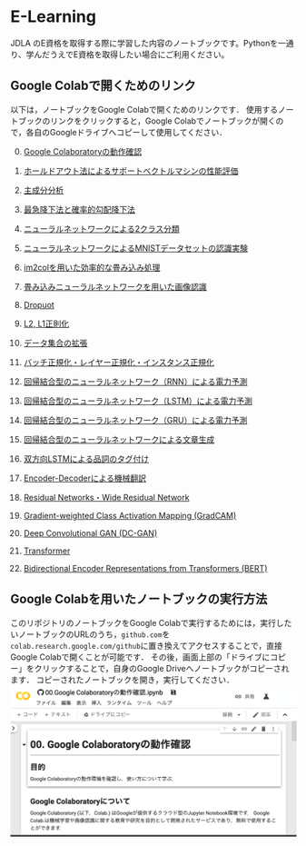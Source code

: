 # E-Learning


JDLA のE資格を取得する際に学習した内容のノートブックです。Pythonを一通り、学んだうえでE資格を取得したい場合にご利用ください。


## Google Colabで開くためのリンク

以下は，ノートブックをGoogle Colabで開くためのリンクです．
使用するノートブックのリンクをクリックすると，Google Colabでノートブックが開くので，各自のGoogleドライブへコピーして使用してください．

00. [Google Colaboratoryの動作確認](https://colab.research.google.com/github/TokitsuKotaro/E-Learning/blob/main/notebooks/00_operation_check_of_google_colab.ipynb)

01. [ホールドアウト法によるサポートベクトルマシンの性能評価](https://colab.research.google.com/github/TokitsuKotaro/E-Learning/blob/main/notebooks/01_holdout_svm.ipynb)

01. [主成分分析](https://colab.research.google.com/github/TokitsuKotaro/E-Learning/blob/main/notebooks/02_pca.ipynb)

01. [最急降下法と確率的勾配降下法](https://colab.research.google.com/github/TokitsuKotaro/E-Learning/blob/main/notebooks/03_stochastic_gradient_descent.ipynb)

01. [ニューラルネットワークによる2クラス分類](https://colab.research.google.com/github/TokitsuKotaro/E-Learning/blob/main/notebooks/04_neural_network_Bernoulli.ipynb)

01. [ニューラルネットワークによるMNISTデータセットの認識実験](https://colab.research.google.com/github/TokitsuKotaro/E-Learning/blob/main/notebooks/05_neural_network_multinoulli.ipynb)

01. [im2colを用いた効率的な畳み込み処理](https://colab.research.google.com/github/TokitsuKotaro/E-Learning/blob/main/notebooks/06_im2col.ipynb)

01. [畳み込みニューラルネットワークを用いた画像認識](https://colab.research.google.com/github/TokitsuKotaro/E-Learning/blob/main/notebooks/07_convolutional_neural_network.ipynb)

01. [Dropuot](https://colab.research.google.com/github/TokitsuKotaro/E-Learning/blob/main/notebooks/08_dropout.ipynb)

01. [L2, L1正則化](https://colab.research.google.com/github/TokitsuKotaro/E-Learning/blob/main/notebooks/09_L2L1_regularization.ipynb)

01. [データ集合の拡張](https://colab.research.google.com/github/TokitsuKotaro/E-Learning/blob/main/notebooks/10_data_augmentation.ipynb)

01. [バッチ正規化・レイヤー正規化・インスタンス正規化](https://colab.research.google.com/github/TokitsuKotaro/E-Learning/blob/main/notebooks/11_feature_normalizations.ipynb)

01. [回帰結合型のニューラルネットワーク（RNN）による電力予測](https://colab.research.google.com/github/TokitsuKotaro/E-Learning/blob/main/notebooks/12_rnn.ipynb)

01. [回帰結合型のニューラルネットワーク（LSTM）による電力予測](https://colab.research.google.com/github/TokitsuKotaro/E-Learning/blob/main/notebooks/13_lstm.ipynb)

01. [回帰結合型のニューラルネットワーク（GRU）による電力予測](https://colab.research.google.com/github/TokitsuKotaro/E-Learning/blob/main/notebooks/14_gru.ipynb)

01. [回帰結合型のニューラルネットワークによる文章生成](https://colab.research.google.com/github/TokitsuKotaro/E-Learning/blob/main/notebooks/15_recurrent_neural_network.ipynb)

01. [双方向LSTMによる品詞のタグ付け](https://colab.research.google.com/github/TokitsuKotaro/E-Learning/blob/main/notebooks/16_bi-directional_lstm.ipynb)

01. [Encoder-Decoderによる機械翻訳](https://colab.research.google.com/github/TokitsuKotaro/E-Learning/blob/main/notebooks/17_lstm_encoder_decoder.ipynb)

01. [Residual Networks・Wide Residual Network](https://colab.research.google.com/github/TokitsuKotaro/E-Learning/blob/main/notebooks/18_resnet_wrn.ipynb)

01. [Gradient-weighted Class Activation Mapping (GradCAM)](https://colab.research.google.com/github/TokitsuKotaro/E-Learning/blob/main/notebooks/19_grad_cam.ipynb)

01. [Deep Convolutional GAN (DC-GAN)](https://colab.research.google.com/github/TokitsuKotaro/E-Learning/blob/main/notebooks/20_dcgan.ipynb)

01. [Transformer](https://colab.research.google.com/github/TokitsuKotaro/E-Learning/blob/main/notebooks/31_transformer.ipynb)

01. [Bidirectional Encoder Representations from Transformers (BERT)](https://colab.research.google.com/github/TokitsuKotaro/E-Learning/blob/main/notebooks/32_bert.ipynb)

## Google Colabを用いたノートブックの実行方法

このリポジトリのノートブックをGoogle Colabで実行するためには，実行したいノートブックのURLのうち，`github.com`を`colab.research.google.com/github`に置き換えてアクセスすることで，直接Google Colabで開くことが可能です．
その後，画面上部の「ドライブにコピー」をクリックすることで，自身のGoogle Driveへノートブックがコピーされます．
コピーされたノートブックを開き，実行してください．
![Google Colabの画面](./image/google_colab1.png)


